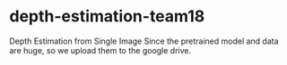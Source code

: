 # depth-estimation-team18
Depth Estimation from Single Image
Since the pretrained model and data are huge, so we upload them to the google drive.
